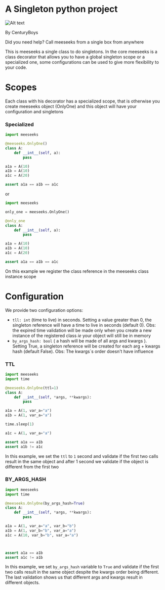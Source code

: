 # A Singleton python project
![Alt text](https://ih1.redbubble.net/image.1140492877.4744/mp,504x516,gloss,f8f8f8,t-pad,600x600,f8f8f8.jpg "Title")

By CenturyBoys

Did you need help? Call meeseeks from a single box from anywhere

This is meeseeks a single class to do singletons. In the core meeseeks is a class decorator that allows you to have a global singleton scope or a specialized one, some configurations can be used to give more flexibility to your code.


# Scopes

Each class with his decorator has a specialized scope, that is otherwise you create meeseeks object (OnlyOne) and this object will have your configuration and singletons

### Specialized

```python
import meeseeks

@meeseeks.OnlyOne()
class A:
    def __int__(self, a):
        pass

a1a = A(10)
a1b = A(10)
a1c = A(20)

assert a1a == a1b == a1c
```

or

```python
import meeseeks

only_one = meeseeks.OnlyOne()

@only_one
class A:
    def __int__(self, a):
        pass

a1a = A(10)
a1b = A(10)
a1c = A(20)

assert a1a == a1b == a1c
```

On this example we register the class reference in the meeseeks class instance scope

# Configuration

We provide two configuration options:
- `tll: int` (time to live) in seconds. Setting a value greater than 0, the singleton reference will have a time to live in seconds (default 0). Obs: the expired time validation will be made only when you create a new instance of the registered class _ie_ your object will still be in memory
-  `by_args_hash: bool` ( a hash will be made of all args and kwargs ). Setting True, a singleton reference will be created for each arg + kwargs hash (default False). Obs:  The kwargs`s order doesn't have influence
        

### TTL 

```python
import meeseeks
import time

@meeseeks.OnlyOne(ttl=1)
class A:
    def __int__(self, *args, **kwargs):
        pass

a1a = A(1, var_a="a")
a1b = A(1, var_a="a")

time.sleep(1)

a1c = A(1, var_a="a")

assert a1a == a1b
assert a1b != a1c
```

In this example, we set the `ttl` to `1` second and validate if the first two calls result in the same object and after 1 second we validate if the object is different from the first two

### BY_ARGS_HASH


```python
import meeseeks
import time

@meeseeks.OnlyOne(by_args_hash=True)
class A:
    def __int__(self, *args, **kwargs):
        pass

a1a = A(1, var_a="a", var_b="b")
a1b = A(1, var_b="b", var_a="a")
a1c = A(10, var_b="b", var_a="a")



assert a1a == a1b
assert a1c != a1b
```
In this example, we set  `by_args_hash` variable to `True` and validate if the first two calls result in the same object despite the kwargs order being different. The last validation shows us that different args and kwargs result in different objects.

